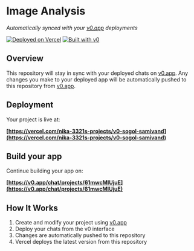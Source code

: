 # Image Analysis

*Automatically synced with your [v0.app](https://v0.app) deployments*

[![Deployed on Vercel](https://img.shields.io/badge/Deployed%20on-Vercel-black?style=for-the-badge&logo=vercel)](https://vercel.com/nika-3321s-projects/v0-sogol-samivand)
[![Built with v0](https://img.shields.io/badge/Built%20with-v0.app-black?style=for-the-badge)](https://v0.app/chat/projects/61mwcMlUjuE)

## Overview

This repository will stay in sync with your deployed chats on [v0.app](https://v0.app).
Any changes you make to your deployed app will be automatically pushed to this repository from [v0.app](https://v0.app).

## Deployment

Your project is live at:

**[https://vercel.com/nika-3321s-projects/v0-sogol-samivand](https://vercel.com/nika-3321s-projects/v0-sogol-samivand)**

## Build your app

Continue building your app on:

**[https://v0.app/chat/projects/61mwcMlUjuE](https://v0.app/chat/projects/61mwcMlUjuE)**

## How It Works

1. Create and modify your project using [v0.app](https://v0.app)
2. Deploy your chats from the v0 interface
3. Changes are automatically pushed to this repository
4. Vercel deploys the latest version from this repository